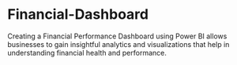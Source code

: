 # Financial-Dashboard
Creating a Financial Performance Dashboard using Power BI allows businesses to gain insightful analytics and visualizations that help in understanding financial health and performance. 
